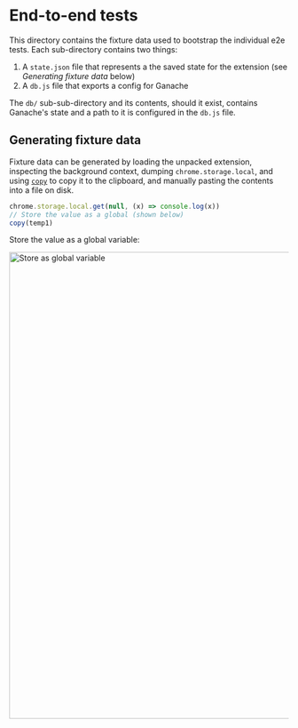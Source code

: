 # End-to-end tests

This directory contains the fixture data used to bootstrap the individual e2e tests. Each sub-directory contains
two things:

1. A `state.json` file that represents a the saved state for the extension (see _Generating fixture data_ below)
2. A `db.js` file that exports a config for Ganache

The `db/` sub-sub-directory and its contents, should it exist, contains Ganache's state and a path to it is configured
in the `db.js` file.

## Generating fixture data

Fixture data can be generated by loading the unpacked extension, inspecting the background context,
dumping `chrome.storage.local`, and using [`copy`][1] to copy it to the clipboard, and manually pasting the contents into
a file on disk.

```js
chrome.storage.local.get(null, (x) => console.log(x))
// Store the value as a global (shown below)
copy(temp1)
```

Store the value as a global variable:

<img
  width="840"
  alt="Store as global variable"
  src="https://user-images.githubusercontent.com/1623628/60987884-1a2c4a00-a31d-11e9-932e-b7fab452e6bd.png"
/>

  [1]:https://developers.google.com/web/tools/chrome-devtools/console/utilities
